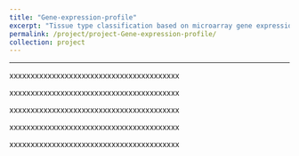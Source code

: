 ```yaml
---
title: "Gene-expression-profile"
excerpt: "Tissue type classification based on microarray gene expression profiles<br/><img src='/images/DNA-Microarray.png'>"
permalink: /project/project-Gene-expression-profile/
collection: project
---
```


------

xxxxxxxxxxxxxxxxxxxxxxxxxxxxxxxxxxxxxxxx

xxxxxxxxxxxxxxxxxxxxxxxxxxxxxxxxxxxxxxxx

xxxxxxxxxxxxxxxxxxxxxxxxxxxxxxxxxxxxxxxx

xxxxxxxxxxxxxxxxxxxxxxxxxxxxxxxxxxxxxxxx

xxxxxxxxxxxxxxxxxxxxxxxxxxxxxxxxxxxxxxxx

